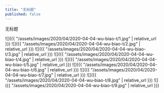 ```yaml
---
title: "无标题"
published: false
---
```

无标题



![]({{ "/assets/images/2020/04/2020-04-04-wu-biao-t/1.jpg" | relative_url }})
![]({{ "/assets/images/2020/04/2020-04-04-wu-biao-t/2.jpg" | relative_url }})
![]({{ "/assets/images/2020/04/2020-04-04-wu-biao-t/3.jpg" | relative_url }})
![]({{ "/assets/images/2020/04/2020-04-04-wu-biao-t/4.jpg" | relative_url }})
![]({{ "/assets/images/2020/04/2020-04-04-wu-biao-t/5.jpg" | relative_url }})
![]({{ "/assets/images/2020/04/2020-04-04-wu-biao-t/6.jpg" | relative_url }})
![]({{ "/assets/images/2020/04/2020-04-04-wu-biao-t/7.jpg" | relative_url }})
![]({{ "/assets/images/2020/04/2020-04-04-wu-biao-t/8.jpg" | relative_url }})
![]({{ "/assets/images/2020/04/2020-04-04-wu-biao-t/9.jpg" | relative_url }})
